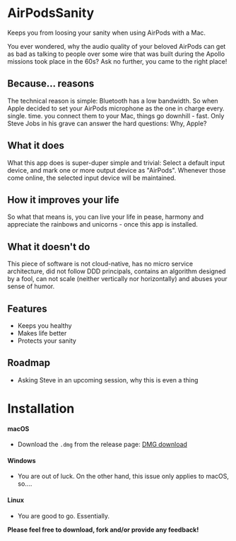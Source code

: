 # AirPodsSanity

Keeps you from loosing your sanity when using AirPods with a Mac.

You ever wondered, why the audio quality of your beloved AirPods can get as bad as talking to people over some wire that was built during the Apollo missions took place in the 60s? Ask no further, you came to the right place!

## Because... reasons

The technical reason is simple: Bluetooth has a low bandwidth. So when Apple decided to set your AirPods microphone as the one in charge every. single. time. you connect them to your Mac, things go downhill - fast. Only Steve Jobs in his grave can answer the hard questions: Why, Apple?

## What it does

What this app does is super-duper simple and trivial: Select a default input device, and mark one or more output device as "AirPods". Whenever those come online, the selected input device will be maintained.

## How it improves your life

So what that means is, you can live your life in pease, harmony and appreciate the rainbows and unicorns - once this app is installed.

## What it doesn't do

This piece of software is not cloud-native, has no micro service architecture, did not follow DDD principals, contains an algorithm designed by a fool, can not scale (neither vertically nor horizontally) and abuses your sense of humor.

## Features

- Keeps you healthy
- Makes life better
- Protects your sanity

## Roadmap

- Asking Steve in an upcoming session, why this is even a thing

# Installation

#### macOS

- Download the `.dmg` from the release page: [DMG download](https://github.com/Gaulomatic/AirPodsSanity/releases)

#### Windows

- You are out of luck. On the other hand, this issue only applies to macOS, so....

#### Linux

- You are good to go. Essentially.


__Please feel free to download, fork and/or provide any feedback!__